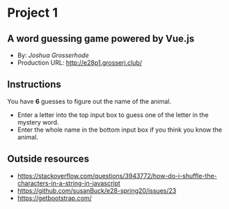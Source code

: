 # Project 1
## A word guessing game powered by Vue.js
+ By: *Joshua Grosserhode*
+ Production URL: <http://e28p1.grosserj.club/>

## Instructions
You have **6** guesses to figure out the name of the animal.
- Enter a letter into the top input box to guess one of the letter in the mystery word.
- Enter the whole name in the bottom input box if you think you know the animal.


## Outside resources
- <https://stackoverflow.com/questions/3943772/how-do-i-shuffle-the-characters-in-a-string-in-javascript>
- <https://github.com/susanBuck/e28-spring20/issues/23>
- <https://getbootstrap.com/>



